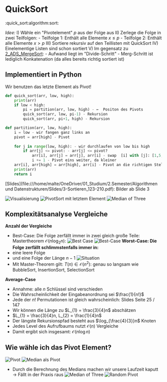 # QuickSort
:quick_sort:algorithm:sort:

*Idee:*
I) Wähle ein "Pivotelement" $p$ aus der Folge aus
II) Zerlege die Folge in zwei Teilfolgen:
	- Teilfolge 1: Enthält alle Elemente $x \le p$
	- Teilfolge 2: Enthält alle Elemente $x > p$
III) Sortiere rekursiv auf den Teillisten mit QuickSort
IV) Einelementige Listen sind schon sortiert
V) Im gegensatz zu [2_ADS_MergeSort](2_ADS_MergeSort):
	- Aufwand liegt im "Divide-Schritt"
	- Merg-Schritt ist lediglich Konkatenation (da alles bereits richtig sortiert ist)

## Implementiert in Python
Wir benutzen das letzte Element als Pivot!
```python
def quick_sort(arr, low, high):
    print(arr)
    if low < high:
        pi = partition(arr, low, high) - ←  Positon des Pivots
        quick_sort(arr, low, pi-1) - Rekursion
        quick_sort(arr, pi+1, high) - Rekursion

def partition(arr, low, high):
    i = low - wir fangen ganz links an
    pivot = arr[high] - Pivot
    
    for j in range(low, high): - wir durchlaufen von low bis high
        if arr[j] <= pivot: - arr[j] <= pivot? 
            arr[i], arr[j] = arr[j], arr[i] - swap  [i] with [j]: [1,5,3] →  [1,3,5]
            i += 1 - Pivot eins weiter, da kleiner
    arr[i], arr[high] = arr[high], arr[i] - Pivot an die richtigen Stelle Tauschen, nachdem wir alle vergleiche gemacht haben 
    print(arr)
    return i
```
[Slides](file:///home/malte/OneDriver/01_Studium/2.Semester/Algorithmen und Datenstrukturen/Slides/3-Sortieren_123-210.pdf): Bilder ab Slide 3

![Visualisierung](/home/malte/01_Documents/vimwiki/Assets/2.Semester/ADS/Sort/QuickSort/bild1.png)
![PivotSort mit letztem Element](/home/malte/01_Documents/vimwiki/Assets/2.Semester/ADS/Sort/QuickSort/visGN1.png)
![Median of Three](/home/malte/01_Documents/vimwiki/Assets/2.Semester/ADS/Sort/QuickSort/visGN2.png)
## Komplexitätsanalyse Vergleiche
**Anzahl der Vergleiche**
- Best-Case: Die Folge zerfällt immer in zwei gleich große Teile: Mastertheorem $\mathcal{O}(n\log_{2}n)$: 
![Best Case](/home/malte/01_Documents/vimwiki/Assets/2.Semester/ADS/Sort/QuickSort/bestcase.png)
![Best-Case](/home/malte/01_Documents/vimwiki/Assets/2.Semester/ADS/Sort/QuickSort/mastertheorem.png) 
**Worst-Case: Die Folge zerfällt schlimmstenfalls immer in:**
- eine leere Folge
- und eine Folge der Länge $n-1$
![Situation](/home/malte/01_Documents/vimwiki/Assets/2.Semester/ADS/Sort/QuickSort/worstcase.png)
- Mit Master-Theorem gilt: $T(n) \in \mathcal{O}(n^{2})$: genau so langsam wie BubbleSort, InsertionSort, SelectionSort

**Average-Case**
- Annahme: alle $n$ Schlüssel sind verschieden
- Die Wahrscheinlichkeit der Eingabeanordnung sei $\frac{1}{n!}$
- Jede der $n!$ Permutationen ist gleich wahrscheinlich: Slides Seite 25 / 147
- Wir können die Länge zu $L_{1} = \frac{3}{4}n$ abschätzen
- $L_{1} = \frac{3}{4}n, L_{2} = \frac{1}{4}n$
- Der längste Rekursionspfad besteht aus $\log_{\frac{4}{3}}n$ Knoten
- Jedes Level des Aufrufbaums nutzt $\mathcal{O}(n)$ Vergleiche
- Damit ergibt sich insgesamt: $\mathcal{O}(n \log n)$

## Wie wähle ich das Pivot Element?
![Pivot](/home/malte/01_Documents/vimwiki/Assets/2.Semester/ADS/Sort/QuickSort/pivotelem.png)
![Median als Pivot](/home/malte/01_Documents/vimwiki/Assets/2.Semester/ADS/Sort/QuickSort/pivot1.png)
- Durch die Berechnung des Medians machen wir unsere Laufzeit kaputt →  Fällt in der Praxis raus
![Median of Three](/home/malte/01_Documents/vimwiki/Assets/2.Semester/ADS/Sort/QuickSort/pivot2.png)
![Random Pivot](/home/malte/01_Documents/vimwiki/Assets/2.Semester/ADS/Sort/QuickSort/pivot3.png)
